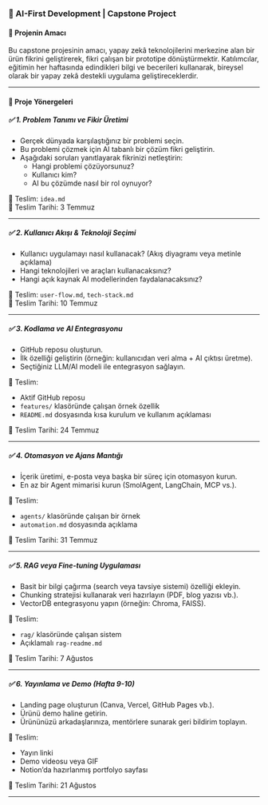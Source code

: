 
### 🧠 AI-First Development | Capstone Project

#### 🎯 Projenin Amacı
Bu capstone projesinin amacı, yapay zekâ teknolojilerini merkezine alan bir ürün fikrini geliştirerek, fikri çalışan bir prototipe dönüştürmektir. Katılımcılar, eğitimin her haftasında edindikleri bilgi ve becerileri kullanarak, bireysel olarak bir yapay zekâ destekli uygulama geliştireceklerdir.

---

#### 🧭 Proje Yönergeleri

##### ✅ 1. Problem Tanımı ve Fikir Üretimi
- Gerçek dünyada karşılaştığınız bir problemi seçin.
- Bu problemi çözmek için AI tabanlı bir çözüm fikri geliştirin.
- Aşağıdaki soruları yanıtlayarak fikrinizi netleştirin:
  - Hangi problemi çözüyorsunuz?
  - Kullanıcı kim?
  - AI bu çözümde nasıl bir rol oynuyor?

📁 Teslim: `idea.md`  
📅 Teslim Tarihi: 3 Temmuz

---

##### ✅ 2. Kullanıcı Akışı & Teknoloji Seçimi
- Kullanıcı uygulamayı nasıl kullanacak? (Akış diyagramı veya metinle açıklama)
- Hangi teknolojileri ve araçları kullanacaksınız?
- Hangi açık kaynak AI modellerinden faydalanacaksınız?

📁 Teslim: `user-flow.md`, `tech-stack.md`  
📅 Teslim Tarihi: 10 Temmuz

---

##### ✅ 3. Kodlama ve AI Entegrasyonu
- GitHub reposu oluşturun.
- İlk özelliği geliştirin (örneğin: kullanıcıdan veri alma + AI çıktısı üretme).
- Seçtiğiniz LLM/AI modeli ile entegrasyon sağlayın.

📁 Teslim:
- Aktif GitHub reposu
- `features/` klasöründe çalışan örnek özellik
- `README.md` dosyasında kısa kurulum ve kullanım açıklaması

📅 Teslim Tarihi: 24 Temmuz

---

##### ✅ 4. Otomasyon ve Ajans Mantığı
- İçerik üretimi, e-posta veya başka bir süreç için otomasyon kurun.
- En az bir Agent mimarisi kurun (SmolAgent, LangChain, MCP vs.).

📁 Teslim:
- `agents/` klasöründe çalışan bir örnek
- `automation.md` dosyasında açıklama

📅 Teslim Tarihi: 31 Temmuz

---

##### ✅ 5. RAG veya Fine-tuning Uygulaması
- Basit bir bilgi çağırma (search veya tavsiye sistemi) özelliği ekleyin.
- Chunking stratejisi kullanarak veri hazırlayın (PDF, blog yazısı vb.).
- VectorDB entegrasyonu yapın (örneğin: Chroma, FAISS).

📁 Teslim:
- `rag/` klasöründe çalışan sistem
- Açıklamalı `rag-readme.md`

📅 Teslim Tarihi: 7 Ağustos

---

##### ✅ 6. Yayınlama ve Demo (Hafta 9-10)
- Landing page oluşturun (Canva, Vercel, GitHub Pages vb.).
- Ürünü demo haline getirin.
- Ürününüzü arkadaşlarınıza, mentörlere sunarak geri bildirim toplayın.

📁 Teslim:
- Yayın linki
- Demo videosu veya GIF
- Notion’da hazırlanmış portfolyo sayfası

📅 Teslim Tarihi: 21 Ağustos

---
